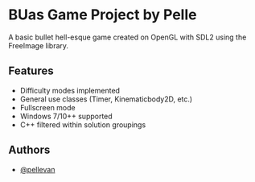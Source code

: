 # BUas Game Project by Pelle

A basic bullet hell-esque game created on OpenGL with SDL2 using the FreeImage library.  


## Features

- Difficulty modes implemented
- General use classes (Timer, Kinematicbody2D, etc.)
- Fullscreen mode
- Windows 7/10++ supported
- C++ filtered within solution groupings

## Authors

- [@pellevan](https://github.com/pellevan)

